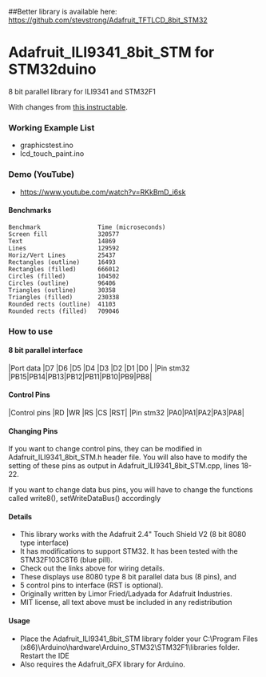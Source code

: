 ##Better library is available here:
https://github.com/stevstrong/Adafruit_TFTLCD_8bit_STM32
# Adafruit_ILI9341_8bit_STM for STM32duino
8 bit parallel library for ILI9341 and STM32F1

With changes from [this instructable](http://www.instructables.com/id/Fast-Portable-and-Affordable-Oscilloscope-and-Indu/).

### Working Example List

 - graphicstest.ino
 - lcd_touch_paint.ino

### Demo (YouTube)

 - https://www.youtube.com/watch?v=RKkBmD_i6sk

#### Benchmarks
```
Benchmark                Time (microseconds)
Screen fill              320577
Text                     14869
Lines                    129592
Horiz/Vert Lines         25437
Rectangles (outline)     16493
Rectangles (filled)      666012
Circles (filled)         104502
Circles (outline)        96406
Triangles (outline)      30358
Triangles (filled)       230338
Rounded rects (outline)  41103
Rounded rects (filled)   709046
```

### How to use
#### 8 bit parallel interface
|Port data |D7 |D6 |D5 |D4 |D3 |D2 |D1 |D0 |
|Pin stm32 |PB15|PB14|PB13|PB12|PB11|PB10|PB9|PB8|

#### Control Pins
|Control pins |RD |WR |RS |CS |RST|
|Pin stm32    |PA0|PA1|PA2|PA3|PA8|

#### Changing Pins
If you want to change control pins, they can be modified in Adafruit_ILI9341_8bit_STM.h header file. You will also have to modify the setting of these pins as output in Adafruit_ILI9341_8bit_STM.cpp, lines 18-22.

If you want to change data bus pins, you will have to change the functions called write8(), setWriteDataBus() accordingly

#### Details
- This library works with the Adafruit 2.4" Touch Shield V2 (8 bit 8080 type interface)
- It has modifications to support STM32. It has been tested with the STM32F103C8T6 (blue pill).
- Check out the links above for wiring details.
- These displays use 8080 type 8 bit parallel data bus (8 pins), and
- 5 control pins to interface (RST is optional).
- Originally written by Limor Fried/Ladyada for Adafruit Industries.
- MIT license, all text above must be included in any redistribution

#### Usage
 - Place the Adafruit_ILI9341_8bit_STM library folder your C:\Program Files (x86)\Arduino\hardware\Arduino_STM32\STM32F1\libraries folder. Restart the IDE
 - Also requires the Adafruit_GFX library for Arduino.
